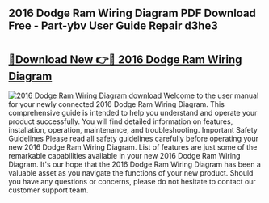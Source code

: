 ## 2016 Dodge Ram Wiring Diagram PDF Download Free - Part-ybv User Guide Repair d3he3

# <h2><a href="http://dfrxr6.blite.top/?on=2016+Dodge+Ram+Wiring+Diagram">🔗Download New 👉🔴 2016 Dodge Ram Wiring Diagram</a></h2>

[![2016 Dodge Ram Wiring Diagram download](https://i.imgur.com/lujVjoI.png)](http://dfrxr6.blite.top/?on=2016+Dodge+Ram+Wiring+Diagram)
Welcome to the user manual for your newly connected 2016 Dodge Ram Wiring Diagram. This comprehensive guide is intended to help you understand and operate your product successfully. You will find detailed information on features, installation, operation, maintenance, and troubleshooting. Important Safety Guidelines Please read all safety guidelines carefully before operating your new 2016 Dodge Ram Wiring Diagram. List of features are just some of the remarkable capabilities available in your new 2016 Dodge Ram Wiring Diagram. It's our hope that the 2016 Dodge Ram Wiring Diagram has been a valuable asset as you navigate the functions of your new product. Should you have any questions or concerns, please do not hesitate to contact our customer support team.
